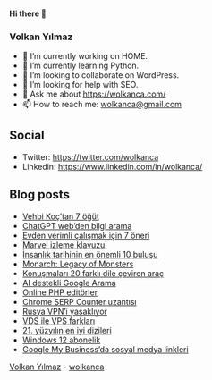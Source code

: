 #### Hi there 👋

### Volkan Yılmaz

- 🔭 I’m currently working on HOME.
- 🌱 I’m currently learning Python.
- 👯 I’m looking to collaborate on WordPress.
- 🤔 I’m looking for help with SEO.
- 💬 Ask me about https://wolkanca.com/
- 📫 How to reach me: wolkanca@gmail.com

## Social
- Twitter: https://twitter.com/wolkanca
- Linkedin: https://www.linkedin.com/in/wolkanca/



## Blog posts
<!-- BLOG-POST-LIST:START -->
- [Vehbi Koç’tan 7 öğüt](https://wolkanca.com/vehbi-koctan-7-ogut/)
- [ChatGPT web’den bilgi arama](https://wolkanca.com/chatgpt-webden-bilgi-arama/)
- [Evden verimli çalışmak için 7 öneri](https://wolkanca.com/evden-verimli-calismak-icin-7-oneri/)
- [Marvel izleme klavuzu](https://wolkanca.com/marvel-izleme-klavuzu/)
- [İnsanlık tarihinin en önemli 10 buluşu](https://wolkanca.com/insanlik-tarihinin-en-onemli-10-bulusu/)
- [Monarch: Legacy of Monsters](https://wolkanca.com/monarch-legacy-of-monsters/)
- [Konuşmaları 20 farklı dile çeviren araç](https://wolkanca.com/konusmalari-20-farkli-dile-ceviren-arac/)
- [AI destekli Google Arama](https://wolkanca.com/ai-destekli-google-arama/)
- [Online PHP editörler](https://wolkanca.com/online-php-editorler/)
- [Chrome SERP Counter uzantısı](https://wolkanca.com/chrome-serp-counter-uzantisi/)
- [Rusya VPN’i yasaklıyor](https://wolkanca.com/rusya-vpni-yasakliyor/)
- [VDS ile VPS farkları](https://wolkanca.com/vds-ile-vps-farklari/)
- [21. yüzyılın en iyi dizileri](https://wolkanca.com/21-yuzyilin-en-iyi-dizileri/)
- [Windows 12 abonelik](https://wolkanca.com/windows-12-abonelik/)
- [Google My Business’da sosyal medya linkleri](https://wolkanca.com/google-my-businessda-sosyal-medya-linkleri/)
<!-- BLOG-POST-LIST:END -->


[Volkan Yılmaz](https://volkanyilmaz.com.tr/) - [wolkanca](https://wolkanca.com/)
